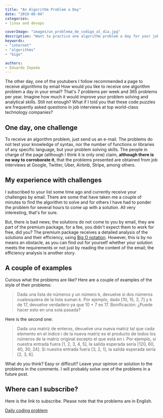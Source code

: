 ```yaml
---
title: "An Algorithm Problem a Day"
date: "2019-06-04"
categories:
- linux and devops

coverImage: "images/un_problema_de_codigo_al_dia.jpg"
description: "Want to practice one algorithm problem a day for your job interviews? Check out this free page to do it."
keywords:
- "internet"
- "algorithms"
- "bigo"

authors:
- Eduardo Zepeda
---
```


The other day, one of the youtubers I follow recommended a page to receive algorithms by email How would you like to receive one algorithm problem a day in your email? That's 7 problems per week and 365 problems per year. Imagine how much it would improve your problem solving and analytical skills. Still not enough? What if I told you that these code puzzles are frequently asked questions in job interviews at top world-class technology companies?

## One day, one challenge

To receive an algorithm problem, just send us an e-mail. The problems do not test your knowledge of syntax, nor the number of functions or libraries of any specific language, but your problem solving skills. The people in charge of the page (although I think it is only one) claim, **although there is no way to corroborate it**, that the problems presented are obtained from job interviews at Google, Twitter, Uber, Airbnb, Stripe, among others.

## My experience with challenges

I subscribed to your list some time ago and currently receive your challenges by email. There are some that have taken me a couple of minutes to find the algorithm to solve and for others I have had to ponder the problem for several hours to come up with a solution. All very interesting, that's for sure.

But, there is bad news; the solutions do not come to you by email, they are part of the premium package, for a fee, you didn't expect them to work for free, did you? The premium package receives a detailed analysis of the solutions and their efficiency, using [Big O notation](/the-big-o-notation/). However, this is by no means an obstacle, as you can find out for yourself whether your solution meets the requirements or not just by reading the content of the email; the efficiency analysis is another story.

## A couple of examples

Curious what the problems are like? Here are a couple of examples of the style of their problems:

> Dada una lista de números y un número k, devuelve si dos números cualesquiera de la lista suman k.
> Por ejemplo, dado [10, 15, 3, 7] y k de 17, devuelve verdadero ya que 10 + 7 es 17.
> Bonificación: ¿Puede hacer esto en una sola pasada?

Here is the second one:

> Dada una matriz de enteros, devuelve una nueva matriz tal que cada elemento en el índice i de la nueva matriz es el producto de todos los números de la matriz original excepto el que está en i.
> Por ejemplo, si nuestra entrada fuera [1, 2, 3, 4, 5], la salida esperada sería [120, 60, 40, 30, 24]. Si nuestra entrada fuera [3, 2, 1], la salida esperada sería [2, 3, 6].

What do you think? Easy or difficult? Leave your opinion or solution to the problems in the comments. I will probably solve one of the problems in a future post.

## Where can I subscribe?

Here is the link to subscribe. Please note that the problems are in English.

[Daily coding problem](https://www.dailycodingproblem.com/)